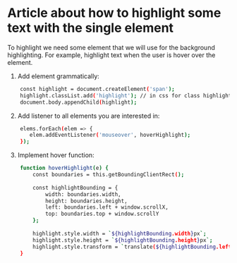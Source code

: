 Article about how to highlight some text with the single element
================================================================

To highlight we need some element that we will use for the background highlighting.
For example, highlight text when the user is hover over the element.

1. Add element grammatically:
```bash
	const highlight = document.createElement('span');
	highlight.classList.add('highlight'); // in css for class highlight implement some style
	document.body.appendChild(highlight);
```

2. Add listener to all elements you are interested in:
```bash
	elems.forEach(elem => {
       elem.addEventListener('mouseover', hoverHighlight);
    });
```

3. Implement hover function:
```bash
	function hoverHighlight(e) {
		const boundaries = this.getBoundingClientRect();
		
		const highlightBounding = {
		    width: boundaries.width,
			height: boundaries.height,
			left: boundaries.left + window.scrollX,
			top: boundaries.top + window.scrollY
		};
		
		highlight.style.width = `${highlightBounding.width}px`;
		highlight.style.height = `${highlightBounding.height}px`;
		highlight.style.transform = `translate(${highlightBounding.left}px, ${highlightBounding.top}px)`;
	}
```